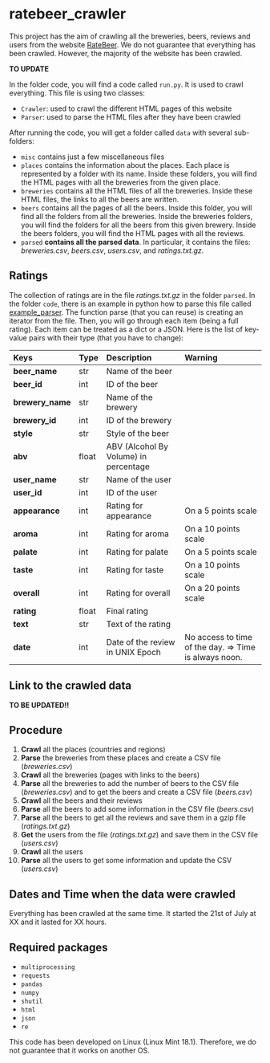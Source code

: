 # ratebeer_crawler

This project has the aim of crawling all the breweries, beers, reviews and users from the website 
[RateBeer](http://wwww.ratebeer.com). We do not guarantee that everything has been crawled. 
However, the majority of the website has been crawled. 

**TO UPDATE**

In the folder code, you will find a code called `run.py`. It is used to crawl everything. This file is
using two classes:
- `Crawler`: used to crawl the different HTML pages of this website
- `Parser`: used to parse the HTML files after they have been crawled

After running the code, you will get a folder called `data` with several sub-folders:
- `misc` contains just a few miscellaneous files
- `places` contains the information about the places. Each place is represented by a folder with its name.
 Inside these folders, you will find the HTML pages with all the breweries from the given place.
- `breweries` contains all the HTML files of all the breweries. Inside these HTML files, the links
 to all the beers are written.
- `beers` contains all the pages of all the beers. Inside this folder, you will find all the folders
 from all the breweries. Inside the breweries folders, you will find the folders for all the beers 
 from this given brewery. Inside the beers folders, you will find the HTML pages with all the reviews.
- `parsed` **contains all the parsed data**. In particular, it contains the files: 
 *breweries.csv*, *beers.csv*, *users.csv*, and *ratings.txt.gz*.
 
## Ratings

The collection of ratings are in the file *ratings.txt.gz* in the folder `parsed`. In the folder `code`, there is an 
example in python how to parse this file called [example_parser](./code/example_parser.py). The function parse (that you can reuse) is creating an iterator from the 
file. Then, you will go through each item (being a full rating). Each item can be treated as a dict or a JSON. Here is 
the list of key-value pairs with their type (that you have to change):

| Keys             | Type  | Description                           | **Warning**                                           |
| :--------------- | :---- | :------------------------------------ | :---------------------------------------------------- |
| **beer_name**    | str   | Name of the beer                      |                                                       |
| **beer_id**      | int   | ID of the beer                        |                                                       |
| **brewery_name** | str   | Name of the brewery                   |                                                       |
| **brewery_id**   | int   | ID of the brewery                     |                                                       |
| **style**        | str   | Style of the beer                     |                                                       |
| **abv**          | float | ABV (Alcohol By Volume) in percentage |                                                       |
| **user_name**    | str   | Name of the user                      |                                                       |
| **user_id**      | int   | ID of the user                        |                                                       |
| **appearance**   | int   | Rating for appearance                 | On a 5 points scale                                   |
| **aroma**        | int   | Rating for aroma                      | On a 10 points scale                                  |
| **palate**       | int   | Rating for palate                     | On a 5 points scale                                   |
| **taste**        | int   | Rating for taste                      | On a 10 points scale                                  |
| **overall**      | int   | Rating for overall                    | On a 20 points scale                                  |
| **rating**       | float | Final rating                          |                                                       |
| **text**         | str   | Text of the rating                    |                                                       |
| **date**         | int   | Date of the review in UNIX Epoch      | No access to time of the day. => Time is always noon. |

## Link to the crawled data

**TO BE UPDATED!!**

## Procedure

1. **Crawl** all the places (countries and regions)
2. **Parse** the breweries from these places and create a CSV file (*breweries.csv*)
3. **Crawl** all the breweries (pages with links to the beers)
4. **Parse** all the breweries to add the number of beers to the CSV file (*breweries.csv*) and to get the beers and 
create a CSV file (*beers.csv*)
5. **Crawl** all the beers and their reviews
6. **Parse** all the beers to add some information in the CSV file (*beers.csv*)
7. **Parse** all the beers to get all the reviews and save them in a gzip file (*ratings.txt.gz*)
8. **Get** the users from the file (*ratings.txt.gz*) and save them in the CSV file (*users.csv*)
9. **Crawl** all the users 
10. **Parse** all the users to get some information and update the CSV (*users.csv*)

## Dates and Time when the data were crawled

Everything has been crawled at the same time. It started the 21st of July at XX and it lasted for XX hours.

## Required packages

* `multiprocessing`
* `requests`
* `pandas`
* `numpy`
* `shutil`
* `html`
* `json`
* `re`

This code has been developed on Linux (Linux Mint 18.1). Therefore, we do not guarantee that it works on another OS.


